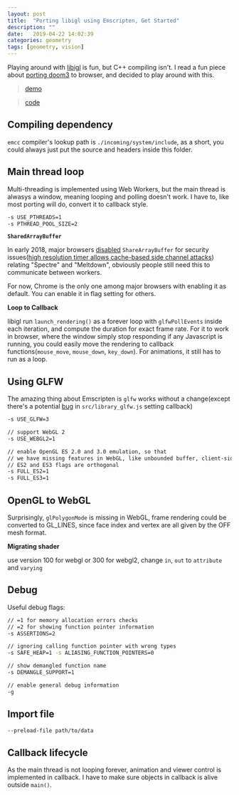 ```yaml
---
layout: post
title:  "Porting libigl using Emscripten, Get Started"
description: ""
date:   2019-04-22 14:02:39
categories: geometry
tags: [geometry, vision]
---
```


Playing around with [libigl](https://libigl.github.io/) is fun, but C++ compiling isn't. I read a fun piece about [porting doom3](http://www.continuation-labs.com/projects/d3wasm/) to browser, and decided to play around with this.

> [demo](https://josherich.github.io/libigl-web/)

> [code](https://github.com/josherich/libigl-web)

## Compiling dependency

`emcc` compiler's lookup path is `./incoming/system/include`, as a short, you could always just put the source and headers inside this folder.

## Main thread loop

Multi-threading is implemented using Web Workers, but the main thread is alwasys a window, meaning looping and polling doesn't work. I have to, like most porting will do, convert it to callback style.

```bash
-s USE_PTHREADS=1
-s PTHREAD_POOL_SIZE=2
```

**`SharedArrayBuffer`**

In early 2018, major browsers [disabled](https://github.com/tc39/security/issues/3) `ShareArrayBuffer` for security issues([high resolution timer allows cache-based side channel attacks](https://github.com/tc39/ecmascript_sharedmem/issues/1)) relating "Spectre" and "Meltdown", obviously people still need this to communicate between workers.

For now, Chrome is the only one among major browsers with enabling it as default. You can enable it in flag setting for others.

**Loop to Callback**

libigl run `launch_rendering()` as a forever loop with `glfwPollEvents` inside each iteration, and compute the duration for exact frame rate. For it to work in browser, where the window simply stop responding if any Javascript is running, you could easily move the rendering to callback functions(`mouse_move`, `mouse_down`, `key_down`). For animations, it still has to run as a loop.

## Using GLFW

The amazing thing about Emscripten is `glfw` works without a change(except there's a potential [bug](https://github.com/emscripten-core/emscripten/issues/8470) in `src/library_glfw.js` setting callback)

```bash
-s USE_GLFW=3

// support WebGL 2
-s USE_WEBGL2=1

// enable OpenGL ES 2.0 and 3.0 emulation, so that
// we have missing features in WebGL, like unbounded buffer, client-side arrays
// ES2 and ES3 flags are orthogonal
-s FULL_ES2=1
-s FULL_ES3=1
```

## OpenGL to WebGL

Surprisingly, `glPolygonMode` is missing in WebGL, frame rendering could be converted to GL_LINES, since face index and vertex are all given by the OFF mesh format.

**Migrating shader**

use version 100 for webgl or 300 for webgl2, change `in`, `out` to `attribute` and `varying`

## Debug

Useful debug flags:

```bash
// =1 for memory allocation errors checks
// =2 for showing function pointer information
-s ASSERTIONS=2

// ignoring calling function pointer with wrong types
-s SAFE_HEAP=1 -s ALIASING_FUNCTION_POINTERS=0

// show demangled function name
-s DEMANGLE_SUPPORT=1

// enable general debug information
-g
```

## Import file

```bash
--preload-file path/to/data
```

## Callback lifecycle

As the main thread is not looping forever, animation and viewer control is implemented in callback. I have to make sure objects in callback is alive outside `main()`.
